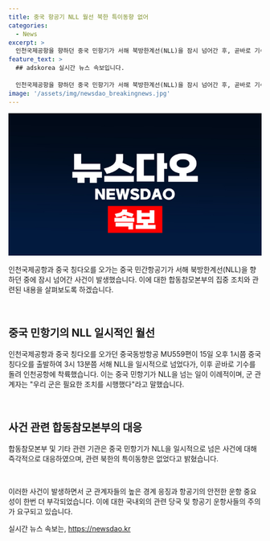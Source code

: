 ```yaml
---
title: 중국 항공기 NLL 월선 북한 특이동향 없어
categories:
  - News
excerpt: >
  인천국제공항을 향하던 중국 민항기가 서해 북방한계선(NLL)을 잠시 넘어간 후, 곧바로 기수를 돌려 인천공항에 착륙했다. 이는 이례적인 사건으로, 군 관계자는 우리 군은 필요한 조치를 시행했다라며 관련 북한의 특이동향은 없었다라고 밝혔다. (150자)
feature_text: >
  ## adskorea 실시간 뉴스 속보입니다.

  인천국제공항을 향하던 중국 민항기가 서해 북방한계선(NLL)을 잠시 넘어간 후, 곧바로 기수를 돌려 인천공항에 착륙했다. 이는 이례적인 사건으로, 군 관계자는 우리 군은 필요한 조치를 시행했다라며 관련 북한의 특이동향은 없었다라고 밝혔다. (150자)
image: '/assets/img/newsdao_breakingnews.jpg'
---
```


<p><img src="/assets/img/newsdao_breakingnews.jpg" alt="adskorea 속보" /></p>

<p>인천국제공항과 중국 칭다오를 오가는 중국 민간항공기가 서해 북방한계선(NLL)을 향하던 중에 잠시 넘어간 사건이 발생했습니다. 이에 대한 합동참모본부의 집중 조치와 관련된 내용을 살펴보도록 하겠습니다.</p>

<p data-ke-size="size16">&nbsp;</p>

<h2 data-ke-size="size26">중국 민항기의 NLL 일시적인 월선</h2>

<p>인천국제공항과 중국 칭다오를 오가던 중국동방항공 MU559편이 15일 오후 1시쯤 중국 칭다오를 출발하여 3시 13분쯤 서해 NLL을 일시적으로 넘었다가, 이후 곧바로 기수를 돌려 인천공항에 착륙했습니다. 이는 중국 민항기가 NLL을 넘는 일이 이례적이며, 군 관계자는 "우리 군은 필요한 조치를 시행했다"라고 말했습니다.</p>

<p data-ke-size="size16">&nbsp;</p>

<h2 data-ke-size="size26">사건 관련 합동참모본부의 대응</h2>

<p>합동참모본부 및 기타 관련 기관은 중국 민항기가 NLL을 일시적으로 넘은 사건에 대해 즉각적으로 대응하였으며, 관련 북한의 특이동향은 없었다고 밝혔습니다.</p>

<p data-ke-size="size16">&nbsp;</p>

<p>이러한 사건이 발생하면서 군 관계자들의 높은 경계 응징과 항공기의 안전한 운항 중요성이 한번 더 부각되었습니다. 이에 대한 국내외의 관련 당국 및 항공기 운항사들의 주의가 요구되고 있습니다.</p>
실시간 뉴스 속보는, <a href="https://newsdao.kr" rel="dofollow">https://newsdao.kr</a>


